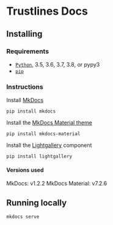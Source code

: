 # Trustlines Docs

## Installing

### Requirements

- [`Python`](https://www.python.org/), 3.5, 3.6, 3.7, 3.8, or pypy3
- [`pip`](https://pip.readthedocs.io/en/stable/installing/)

### Instructions

Install [MkDocs](https://www.mkdocs.org/)

`pip install mkdocs`

Install the [MkDocs Material theme](https://squidfunk.github.io/mkdocs-material/)

`pip install mkdocs-material`

Install the [Lightgallery](https://sachinchoolur.github.io/lightgallery.js/) component

`pip install lightgallery`

#### Versions used

MkDocs: v1.2.2
MkDocs Material: v7.2.6

## Running locally

`mkdocs serve`
